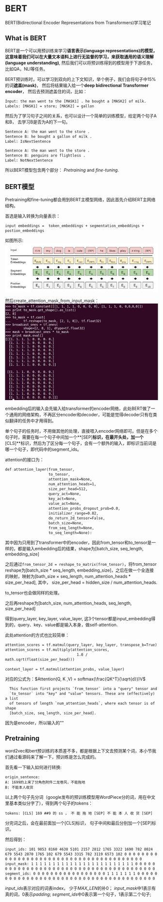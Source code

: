 # BERT
BERT(Bidirectional Encoder Representations from Transformers)学习笔记
## What is BERT
BERT是一个可以用预训练来学习**语言表示(language representations)**的模型， 这意味着我们可以在大量文本语料上进行无监督的学习，来获取通用的**语义理解(language understanding)**, 然后我们可以将预训练得到的模型用于下游任务，比如QA，NLI等任务。


BERT预训练时，可以学习到双向的上下文知识，举个例子，我们会将句子中15%的词**遮盖(mask)**， 然后将结果输入给一个**deep bidirectional Transformer encoder**， 然后去预测遮盖住的词，比如：

```
Input: the man went to the [MASK1] . he bought a [MASK2] of milk.
Labels: [MASK1] = store; [MASK2] = gallon
```

然后为了学习句子之间的关系，也可以设计一个简单的训练模型，给定两个句子A和B， 去学习B是否为A的下一句。

```
Sentence A: the man went to the store .
Sentence B: he bought a gallon of milk .
Label: IsNextSentence
```
```
Sentence A: the man went to the store .
Sentence B: penguins are flightless .
Label: NotNextSentence
```

所以BERT模型包含两个部分： *Pretraining* and *fine-tuning*.

## BERT模型

Pretraining和fine-tuning都会用到BERT主模型网络，因此首先介绍BERT主网络结构。

首选是输入转换为向量表示：
```
input embeddings =  token_embeddings + segmentation_embeddings + postion_embeddings
```
   如图所示:![bert_embedding](./images/bert_embedding.jpg)

然后create_attention_mask_from_input_mask：
![create_attention_mask](./images/create_attention_mask.jpg)

embedding后的输入会先输入给transformer的encoder网络，此处BERT做了一个通用的网络架构，不再区分encoder和decoder，可能是觉得decoder只有在类似翻译的任务中才用得到。

单个句子的任务时，不用做其他的处理，直接喂入encoder网络即可。但是在多个句子时，需要在每一个句子中间加一个**[SEP]**标识，在最开头处，加一个**[CLS]**标识，然后为了区分每一个句子，会有一个额外的输入，即标识当前词是哪一个句子，即代码中的segment_ids。

attention的接口为：
```
def attention_layer(from_tensor,
                    to_tensor,
                    attention_mask=None,
                    num_attention_heads=1,
                    size_per_head=512,
                    query_act=None,
                    key_act=None,
                    value_act=None,
                    attention_probs_dropout_prob=0.0,
                    initializer_range=0.02,
                    do_return_2d_tensor=False,
                    batch_size=None,
                    from_seq_length=None,
                    to_seq_length=None):
```

其中因为只用到了transformer中的encoder，因此from_tensor和to_tensor是一样的，都是输入embedding后的结果，shape为[batch_size, seq_length, embedding_size]

之后通过```from_tensor_2d = reshape_to_matrix(from_tensor)```，将from_tensor reshape为[batch_size * seq_length, embedding_size]，之后在做一个全连接的映射，映射为[bath_size × seq_length, num_attention_heads * size_per_head], 其中， size_per_head = hidden_size / num_attention_heads.

to_tensor也会做同样的处理。

之后再reshape为[batch_size, num_attention_heads, seq_length, size_per_head]

得到query_layer, key_layer, value_layer, 这3个tensor都是input_embedding得到的，query、key、value都是输入本身，做self-attention.

此处attention的方式也比较简单：
```
attention_scores = tf.matmul(query_layer, key_layer, transpose_b=True)
attention_scores = tf.multiply(attention_scores,
                                 1.0 / math.sqrt(float(size_per_head)))

context_layer = tf.matmul(attention_probs, value_layer)
```
对应的公式为：$Attention(Q, K ,V) = softmax(\frac{QK^T}{\sqrt{d}})V$







```
  This function first projects `from_tensor` into a "query" tensor and 
  `to_tensor` into "key" and "value" tensors. These are (effectively) a list
  of tensors of length `num_attention_heads`, where each tensor is of shape
  [batch_size, seq_length, size_per_head].
```

因为是encoder，所以输入的""


## Pretraining

word2vec和bert预训练的本质差不多，都是根据上下文去预测某个词，本小节我们通过看源码来了解一下，预训练是怎么完成的。

首先看一下输入如何进行转换:
```
origin_sentence:
A: 1699的上来了分角色附件二龙卷风，不能拖地
B: 不能本人收货
```

以上两个句子先分词（google发布的预训练模型用WordPiece分的词，用在中文里基本类似分字了），得到两个句子的tokens：
```
tokens: [CLS] 169 ##9 的 ss ， 不 能 拖 地 [SEP] 不 能 本 人 收 货 [SEP]
```
分完词之后，会在最前面加一个[CLS]标识， 句子中间和最后分别加一个[SEP]标识。

然后得到：
```
input_ids: 101 9853 8160 4638 5101 2157 2812 1765 3322 1690 782 8024 679 5543 2870 1765 102 679 5543 3315 782 3119 6573 102 0 0 0 0 0 0 0 0 0 0 0 0 0 0 0 0 0 0 0 0 0 0 0 0 0 0 0 0 0 0 0 0 0 0 0 0 0 0 0 0
input_mask: 1 1 1 1 1 1 1 1 1 1 1 1 1 1 1 1 1 1 1 1 1 1 1 1 0 0 0 0 0 0 0 0 0 0 0 0 0 0 0 0 0 0 0 0 0 0 0 0 0 0 0 0 0 0 0 0 0 0 0 0 0 0 0 0
segment_ids: 0 0 0 0 0 0 0 0 0 0 0 0 0 0 0 0 0 1 1 1 1 1 1 1 0 0 0 0 0 0 0 0 0 0 0 0 0 0 0 0 0 0 0 0 0 0 0 0 0 0 0 0 0 0 0 0 0 0 0 0 0 0 0 0
```
*input_ids*表示对应的词表index， 少于*MAX_LEN*的补0；
*input_mask*中1表示有真的词，0表示*padding*;
*segment_ids*中0表示第一个句子，1表示第二个句子;

